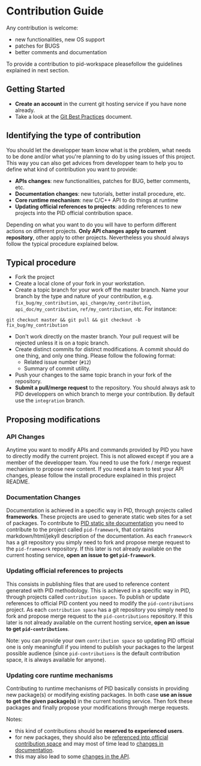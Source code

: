 # Contribution Guide

Any contribution is welcome:

- new functionalities, new OS support
- patches for BUGS
- better comments and documentation

To provide a contribution to pid-workspace pleasefollow the guidelines explained in next section.

## Getting Started

+ **Create an account** in the current git hosting service if you have none already.
+ Take a look at the [Git Best Practices](http://sethrobertson.github.com/GitBestPractices/) document.


## Identifying the type of contribution

You should let the developper team know what is the problem, what needs to be done and/or what you're planning to do by using issues of this project. This way you can also get advices from developper team to help you to define what kind of contribution you want to provide:

+ **APIs changes**: new functionalities, patches for BUG, better comments, etc.
+ **Documentation changes**: new tutorials, better install procedure, etc.
+ **Core runtime mechanism**: new C/C++ API to do things at runtime
+ **Updating official references to projects**: adding references to new projects into the PID official contribution space.

Depending on what you want to do you will have to perform different actions on different projects. **Only API changes apply to current repository**, other apply to other projects. Nevertheless you should always follow the typical procedure explained below.

## Typical procedure

+ Fork the project
+ Create a local clone of your fork in your workstation.
+ Create a topic branch for your work off the master branch. Name your branch by the type and nature of your contribution, e.g.  `fix_bug/my_contribution`, `api_change/my_contribution`, `api_doc/my_contribution`, `ref/my_contribution`, etc. For instance:

```
git checkout master && git pull && git checkout -b fix_bug/my_contribution
```
+ Don't work directly on the master branch. Your pull request will be rejected unless it is on a topic branch.
+ Create distinct commits for distinct modifications. A commit should do one thing, and only one thing. Please follow the following format:
  - Related issue number (`#12`)
  - Summary of commit utility.
+ Push your changes to the same topic branch in your fork of the repository.
+ **Submit a pull/merge request** to the repository. You should always ask to PID developpers on which branch to merge your contribution. By default use the `integration` branch.

## Proposing modifications

### API Changes

Anytime you want to modify APIs and commands provided by PID you have to directly modify the current project. This is not allowed except if you are a member of the developper team. You need to use the fork / merge request mechanism to propose new content. If you need a team to test your API changes, please follow the install procedure explained in this project README.

### Documentation Changes

Documentation is achieved in a specific way in PID, through projects called **frameworks**. These projects are used to generate static web sites for a set of packages.
To contribute to [PID static site documentation](http://pid.lirmm.net/pid-framework/index.html) you need to contribute to the project called `pid-framework`, that contains markdown/html/jekyll description of the documentation. As each `framework` has a git repository you simply need to fork and propose merge request to the `pid-framework` repository. If this later is not already available on the current hosting service, **open an issue to get `pid-framework`**.

### Updating official references to projects

This consists in publishing files that are used to reference content generated with PID methodology. This is achieved in a specific way in PID, through projects called `contribution spaces`. To publish or update references to official PID content you need to modify the `pid-contributions` project. As each `contribution space` has a git repository you simply need to fork and propose merge request to the `pid-contributions` repository. If this later is not already available on the current hosting service, **open an issue to get `pid-contributions`**.

Note: you can provide your own `contribution space` so updating PID official one is only meaningfull if you intend to publish your packages to the largest possible audience (since `pid-contributions` is the default contribution space, it is always available for anyone).

### Updating core runtime mechanisms

Contributing to runtime mechanisms of PID basically consists in providing new package(s) or modifying existing packages. In both case **use an issue to get the given package(s)** in the current hosting service. Then fork these packages and finally propose your modifications through merge requests.

Notes:

+ this kind of contributions should be **reserved to experienced users**.
+ for new packages, they should also be [referenced into official contribution space](#updating-official-references-to-projects) and may most of time lead to [changes in documentation](#documentation-changes).
+ this may also lead to some [changes in the API](#api-changes).

